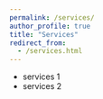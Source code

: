 ```yaml
---
permalink: /services/
author_profile: true
title: "Services"
redirect_from: 
  - /services.html
---
```


- services 1
- services 2
